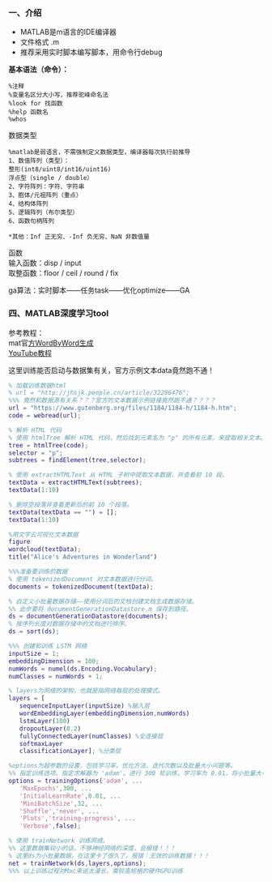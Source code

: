 ### 一、介绍  

* MATLAB是m语言的IDE编译器  
* 文件格式 .m    
* 推荐采用实时脚本编写脚本，用命令行debug   

**基本语法（命令）：**   

```
%注释  
%变量名区分大小写，推荐驼峰命名法   
%look for 找函数   
%help 函数名  
%whos   
```  

数据类型    

```
%matlab是弱语言，不需强制定义数据类型，编译器每次执行前推导   
1、数值阵列（类型）：  
整形(int8/uint8/int16/uint16)      
浮点型（single / double）    
2、字符阵列：字符、字符串  
3、胞体/元祖阵列（重点）   
4、结构体阵列   
5、逻辑阵列（布尔类型）   
6、函数句柄阵列  

*其他：Inf 正无穷、-Inf 负无穷、NaN 非数值量
```

函数  
输入函数：disp / input   
取整函数：floor / ceil / round / fix

ga算法：实时脚本——任务task——优化optimize——GA


### 四、MATLAB深度学习tool   

参考教程：   
mat官[方WordByWord生成](https://ww2.mathworks.cn/help/deeplearning/ug/word-by-word-text-generation-using-deep-learning.html?lang=en)    
[YouTube教程](https://www.youtube.com/watch?v=SFwCWN_u-kI)   

这里训练能否启动与数据集有关，官方示例文本data竟然跑不通！   
 ```matlab
 % 加载训练数据html
% url = "http://jhsjk.people.cn/article/32296476";
%%% 竟然和数据源有关系？？？官方的文本数据示例链接竟然跑不通？？？？
url = "https://www.gutenberg.org/files/1184/1184-h/1184-h.htm";
code = webread(url);

% 解析 HTML 代码
% 使用 htmlTree 解析 HTML 代码，然后找到元素名为 "p" 的所有元素，来提取相关文本。
tree = htmlTree(code);
selector = "p";
subtrees = findElement(tree,selector);

% 使用 extractHTMLText 从 HTML 子树中提取文本数据，并查看前 10 段。
textData = extractHTMLText(subtrees);
textData(1:10)

% 删除空段落并查看更新后的前 10 个段落。
textData(textData == "") = [];
textData(1:10)

%用文字云可视化文本数据
figure
wordcloud(textData);
title("Alice's Adventures in Wonderland")

%%%准备要训练的数据
% 使用 tokenizedDocument 对文本数据进行分词。
documents = tokenizedDocument(textData);

% 自定义小批量数据存储——使用分词后的文档创建文档生成数据存储。
%% 此步要将 documentGenerationDatastore.m 保存到路径。
ds = documentGenerationDatastore(documents);
% 按序列长度对数据存储中的文档进行排序。
ds = sort(ds);

%%% 创建和训练 LSTM 网络
inputSize = 1;
embeddingDimension = 100;
numWords = numel(ds.Encoding.Vocabulary);
numClasses = numWords + 1;

% layers为网络的架构，也就是指网络每层的处理模式。
layers = [ 
    sequenceInputLayer(inputSize) %输入层
    wordEmbeddingLayer(embeddingDimension,numWords)
    lstmLayer(100)
    dropoutLayer(0.2)
    fullyConnectedLayer(numClasses) %全连接层
    softmaxLayer
    classificationLayer]; %分类层

%options为超参数的设置，包括学习率，优化方法，迭代次数以及批量大小问题等。
%% 指定训练选项。指定求解器为 'adam'。进行 300 轮训练，学习率为 0.01。将小批量大小设置为 32。要保持数据按序列长度排序，请将 'Shuffle' 选项设置为 'never'。要监控训练进度，请将 'Plots' 选项设置为 'training-progress'。要隐藏详细输出，请将 'Verbose' 设置为 false。
options = trainingOptions('adam', ...
    'MaxEpochs',300, ...
    'InitialLearnRate',0.01, ...
    'MiniBatchSize',32, ...
    'Shuffle','never', ...
    'Plots','training-progress', ...
    'Verbose',false);

% 使用 trainNetwork 训练网络。
%% 这里数据集较小的话，不够神经网络的深度，会报错！！！
% 这里ds为小批量数据，在这里卡了很久了，报错：无效的训练数据！！！
net = trainNetwork(ds,layers,options);
%%% 以上训练过程对Mac来说太漫长，需较高规格的硬件GPU训练
 ```
 
 
 



